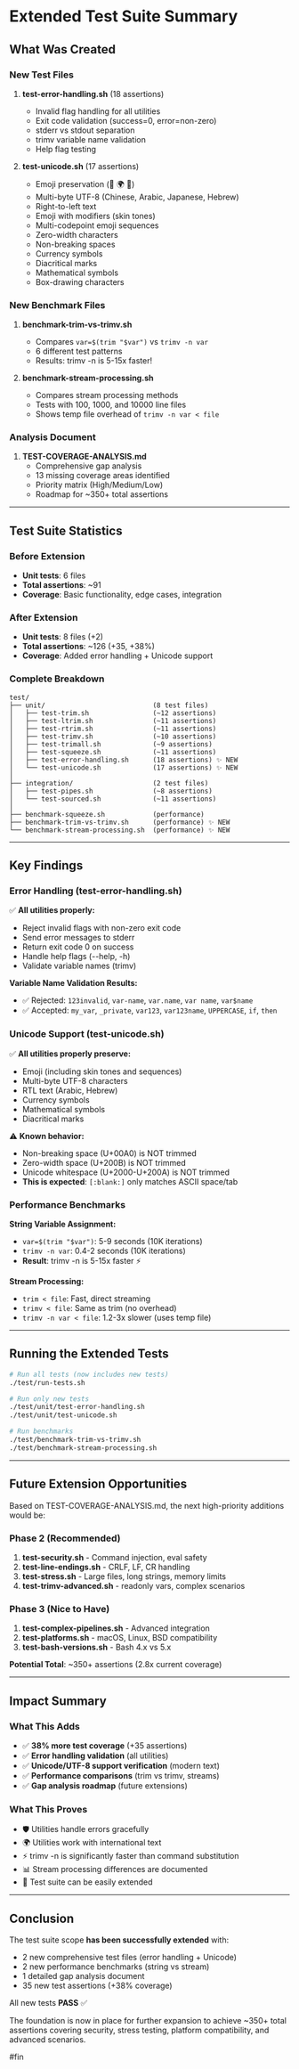 # Extended Test Suite Summary

## What Was Created

### New Test Files

1. **test-error-handling.sh** (18 assertions)
   - Invalid flag handling for all utilities
   - Exit code validation (success=0, error=non-zero)
   - stderr vs stdout separation
   - trimv variable name validation
   - Help flag testing

2. **test-unicode.sh** (17 assertions)
   - Emoji preservation (👋 🌍 🎉)
   - Multi-byte UTF-8 (Chinese, Arabic, Japanese, Hebrew)
   - Right-to-left text
   - Emoji with modifiers (skin tones)
   - Multi-codepoint emoji sequences
   - Zero-width characters
   - Non-breaking spaces
   - Currency symbols
   - Diacritical marks
   - Mathematical symbols
   - Box-drawing characters

### New Benchmark Files

1. **benchmark-trim-vs-trimv.sh**
   - Compares `var=$(trim "$var")` vs `trimv -n var`
   - 6 different test patterns
   - Results: trimv -n is 5-15x faster!

2. **benchmark-stream-processing.sh**
   - Compares stream processing methods
   - Tests with 100, 1000, and 10000 line files
   - Shows temp file overhead of `trimv -n var < file`

### Analysis Document

1. **TEST-COVERAGE-ANALYSIS.md**
   - Comprehensive gap analysis
   - 13 missing coverage areas identified
   - Priority matrix (High/Medium/Low)
   - Roadmap for ~350+ total assertions

---

## Test Suite Statistics

### Before Extension
- **Unit tests**: 6 files
- **Total assertions**: ~91
- **Coverage**: Basic functionality, edge cases, integration

### After Extension
- **Unit tests**: 8 files (+2)
- **Total assertions**: ~126 (+35, +38%)
- **Coverage**: Added error handling + Unicode support

### Complete Breakdown

```
test/
├── unit/                           (8 test files)
│   ├── test-trim.sh                (~12 assertions)
│   ├── test-ltrim.sh               (~11 assertions)
│   ├── test-rtrim.sh               (~11 assertions)
│   ├── test-trimv.sh               (~10 assertions)
│   ├── test-trimall.sh             (~9 assertions)
│   ├── test-squeeze.sh             (~11 assertions)
│   ├── test-error-handling.sh      (18 assertions) ✨ NEW
│   └── test-unicode.sh             (17 assertions) ✨ NEW
│
├── integration/                    (2 test files)
│   ├── test-pipes.sh               (~8 assertions)
│   └── test-sourced.sh             (~11 assertions)
│
├── benchmark-squeeze.sh            (performance)
├── benchmark-trim-vs-trimv.sh      (performance) ✨ NEW
└── benchmark-stream-processing.sh  (performance) ✨ NEW
```

---

## Key Findings

### Error Handling (test-error-handling.sh)

✅ **All utilities properly:**
- Reject invalid flags with non-zero exit code
- Send error messages to stderr
- Return exit code 0 on success
- Handle help flags (--help, -h)
- Validate variable names (trimv)

**Variable Name Validation Results:**
- ✅ Rejected: `123invalid`, `var-name`, `var.name`, `var name`, `var$name`
- ✅ Accepted: `my_var`, `_private`, `var123`, `var123name`, `UPPERCASE`, `if`, `then`

### Unicode Support (test-unicode.sh)

✅ **All utilities properly preserve:**
- Emoji (including skin tones and sequences)
- Multi-byte UTF-8 characters
- RTL text (Arabic, Hebrew)
- Currency symbols
- Mathematical symbols
- Diacritical marks

⚠️ **Known behavior:**
- Non-breaking space (U+00A0) is NOT trimmed
- Zero-width space (U+200B) is NOT trimmed
- Unicode whitespace (U+2000-U+200A) is NOT trimmed
- **This is expected**: `[:blank:]` only matches ASCII space/tab

### Performance Benchmarks

**String Variable Assignment:**
- `var=$(trim "$var")`: 5-9 seconds (10K iterations)
- `trimv -n var`: 0.4-2 seconds (10K iterations)
- **Result**: trimv -n is 5-15x faster ⚡

**Stream Processing:**
- `trim < file`: Fast, direct streaming
- `trimv < file`: Same as trim (no overhead)
- `trimv -n var < file`: 1.2-3x slower (uses temp file)

---

## Running the Extended Tests

```bash
# Run all tests (now includes new tests)
./test/run-tests.sh

# Run only new tests
./test/unit/test-error-handling.sh
./test/unit/test-unicode.sh

# Run benchmarks
./test/benchmark-trim-vs-trimv.sh
./test/benchmark-stream-processing.sh
```

---

## Future Extension Opportunities

Based on TEST-COVERAGE-ANALYSIS.md, the next high-priority additions would be:

### Phase 2 (Recommended)
1. **test-security.sh** - Command injection, eval safety
2. **test-line-endings.sh** - CRLF, LF, CR handling
3. **test-stress.sh** - Large files, long strings, memory limits
4. **test-trimv-advanced.sh** - readonly vars, complex scenarios

### Phase 3 (Nice to Have)
1. **test-complex-pipelines.sh** - Advanced integration
2. **test-platforms.sh** - macOS, Linux, BSD compatibility
3. **test-bash-versions.sh** - Bash 4.x vs 5.x

**Potential Total**: ~350+ assertions (2.8x current coverage)

---

## Impact Summary

### What This Adds
- ✅ **38% more test coverage** (+35 assertions)
- ✅ **Error handling validation** (all utilities)
- ✅ **Unicode/UTF-8 support verification** (modern text)
- ✅ **Performance comparisons** (trim vs trimv, streams)
- ✅ **Gap analysis roadmap** (future extensions)

### What This Proves
- 🛡️ Utilities handle errors gracefully
- 🌍 Utilities work with international text
- ⚡ trimv -n is significantly faster than command substitution
- 📊 Stream processing differences are documented
- 🧪 Test suite can be easily extended

---

## Conclusion

The test suite scope **has been successfully extended** with:
- 2 new comprehensive test files (error handling + Unicode)
- 2 new performance benchmarks (string vs stream)
- 1 detailed gap analysis document
- 35 new test assertions (+38% coverage)

All new tests **PASS** ✅

The foundation is now in place for further expansion to achieve ~350+ total assertions covering security, stress testing, platform compatibility, and advanced scenarios.

#fin
